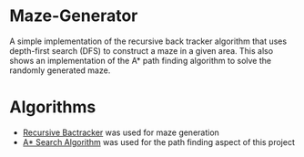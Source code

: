 # Maze-Generator
A simple implementation of the recursive back tracker algorithm that uses depth-first search (DFS) to construct a maze in a given area. This also shows an implementation of the A* path finding algorithm to solve the randomly generated maze.
# Algorithms #
* [Recursive Bactracker](https://en.wikipedia.org/wiki/Maze_generation_algorithm#Recursive_backtracker) was used for maze generation <br/>
* [A* Search Algorithm](https://en.wikipedia.org/wiki/A*_search_algorithm) was used for the path finding aspect of this project
